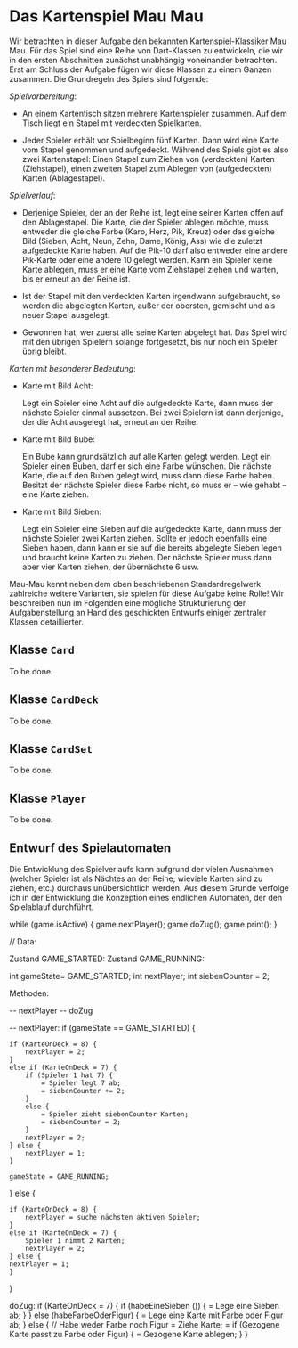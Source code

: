 # Das Kartenspiel Mau Mau

Wir betrachten in dieser Aufgabe den bekannten Kartenspiel-Klassiker Mau Mau. Für das Spiel sind eine Reihe von Dart-Klassen zu entwickeln, die wir in den ersten Abschnitten zunächst unabhängig voneinander betrachten. Erst am Schluss der Aufgabe fügen wir diese Klassen zu einem Ganzen zusammen. Die Grundregeln des Spiels sind folgende:

*Spielvorbereitung*:

- An einem Kartentisch sitzen mehrere Kartenspieler zusammen. Auf dem Tisch liegt ein Stapel mit verdeckten Spielkarten. 

- Jeder Spieler erhält vor Spielbeginn fünf Karten. Dann wird eine Karte vom Stapel genommen und aufgedeckt. Während des Spiels gibt es also zwei Kartenstapel: Einen Stapel zum Ziehen von (verdeckten) Karten (Ziehstapel), einen zweiten Stapel zum Ablegen von (aufgedeckten) Karten (Ablagestapel). 

*Spielverlauf*:

- Derjenige Spieler, der an der Reihe ist, legt eine seiner Karten offen auf den Ablagestapel. Die Karte, die der Spieler ablegen möchte, muss entweder die gleiche Farbe (Karo, Herz, Pik, Kreuz) oder das gleiche Bild (Sieben, Acht, Neun, Zehn, Dame, König, Ass) wie die zuletzt aufgedeckte Karte haben. Auf die Pik-10 darf also entweder eine andere Pik-Karte oder eine andere 10 gelegt werden. Kann ein Spieler keine Karte ablegen, muss er eine Karte vom Ziehstapel ziehen und warten, bis er erneut an der Reihe ist.

- Ist der Stapel mit den verdeckten Karten irgendwann aufgebraucht, so werden die abgelegten Karten, außer der obersten, gemischt und als neuer Stapel ausgelegt.

- Gewonnen hat, wer zuerst alle seine Karten abgelegt hat. Das Spiel wird mit den übrigen Spielern solange fortgesetzt, bis nur noch ein Spieler übrig bleibt.

*Karten mit besonderer Bedeutung*:

- Karte mit Bild Acht:

   Legt ein Spieler eine Acht auf die aufgedeckte Karte, dann muss der nächste Spieler einmal aussetzen. Bei zwei Spielern ist dann derjenige, der die Acht ausgelegt hat, erneut an der Reihe.

- Karte mit Bild Bube:

   Ein Bube kann grundsätzlich auf alle Karten gelegt werden. Legt ein Spieler einen Buben, darf er sich eine Farbe wünschen. Die nächste Karte, die auf den Buben gelegt wird, muss dann diese Farbe haben. Besitzt der nächste Spieler diese Farbe nicht, so muss er – wie gehabt – eine Karte ziehen.

- Karte mit Bild Sieben:

   Legt ein Spieler eine Sieben auf die aufgedeckte Karte, dann muss der nächste Spieler zwei Karten ziehen. Sollte er jedoch ebenfalls eine Sieben haben, dann kann er sie auf die bereits abgelegte Sieben legen und braucht keine Karten zu ziehen. Der nächste Spieler muss dann aber vier Karten ziehen, der übernächste 6 usw.

Mau-Mau kennt neben dem oben beschriebenen Standardregelwerk zahlreiche weitere Varianten, sie spielen für diese Aufgabe keine Rolle! Wir beschreiben nun im Folgenden eine mögliche Strukturierung der Aufgabenstellung an Hand des geschickten Entwurfs einiger zentraler Klassen detaillierter.

## Klasse ``Card``

To be done.

## Klasse ``CardDeck``

To be done.

## Klasse ``CardSet``

To be done.

## Klasse ``Player``

To be done.

## Entwurf des Spielautomaten

Die Entwicklung des Spielverlaufs kann aufgrund der vielen Ausnahmen (welcher Spieler ist als Nächtes an der Reihe; wieviele Karten sind zu ziehen, etc.) durchaus unübersichtlich werden. Aus diesem Grunde verfolge ich in der Entwicklung die Konzeption eines endlichen Automaten, der den Spielablauf durchführt.


while (game.isActive) 
{
	game.nextPlayer();
	game.doZug();
	game.print();
}

// Data:

Zustand GAME_STARTED:
Zustand GAME_RUNNING:

int gameState= GAME_STARTED;
int nextPlayer;
int siebenCounter = 2;

Methoden:

-- nextPlayer
-- doZug


-- nextPlayer:
if (gameState == GAME_STARTED) {

    if (KarteOnDeck = 8) {
        nextPlayer = 2;
    }
    else if (KarteOnDeck = 7) {
        if (Spieler 1 hat 7) {
            = Spieler legt 7 ab;
            = siebenCounter += 2;
        }
        else {
            = Spieler zieht siebenCounter Karten;
            = siebenCounter = 2;
        }
        nextPlayer = 2;
    } else {
        nextPlayer = 1;
    }

    gameState = GAME_RUNNING;
}
else {

    if (KarteOnDeck = 8) {
        nextPlayer = suche nächsten aktiven Spieler;
    }
    else if (KarteOnDeck = 7) {
        Spieler 1 nimmt 2 Karten;
        nextPlayer = 2;
    } else {
    nextPlayer = 1;
    }

}



doZug:
if (KarteOnDeck = 7) {
    if (habeEineSieben ()) {
      = Lege eine Sieben ab;
    }
} else (habeFarbeOderFigur) {
    = Lege eine Karte mit Farbe oder Figur ab;
} else {
    // Habe weder Farbe noch Figur
    = Ziehe Karte;
    = if (Gezogene Karte passt zu Farbe oder Figur) {
        = Gezogene Karte ablegen;
    }
}


